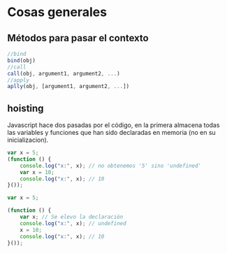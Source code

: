 # Cosas generales


## Métodos para pasar el contexto
```JavaScript
//bind
bind(obj)
//call
call(obj, argument1, argument2, ...)
//apply
aplly(obj, [argument1, argument2, ...])
```


## hoisting
Javascript hace dos pasadas por el código, en la primera almacena todas las variables y funciones que han sido declaradas en memoria
(no en su inicializacion).
```javascript
var x = 5;
(function () {
    console.log("x:", x); // no obtenemos '5' sino 'undefined'
    var x = 10;
    console.log("x:", x); // 10
}());

var x = 5;

(function () {
    var x; // Se elevo la declaración
    console.log("x:", x); // undefined
    x = 10;
    console.log("x:", x); // 10
}());
```
